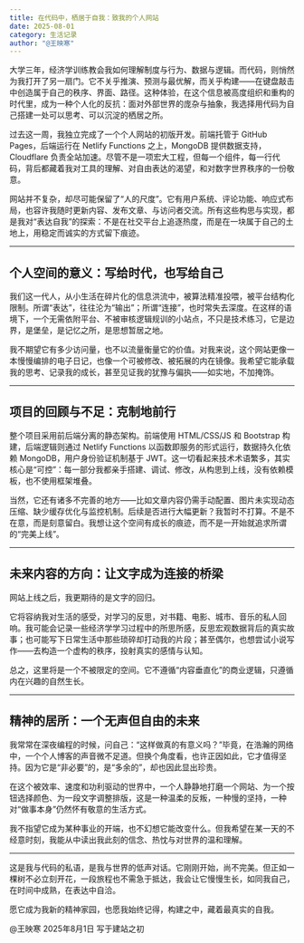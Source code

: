 ```yaml
---
title: 在代码中，栖居于自我：致我的个人网站
date: 2025-08-01
category: 生活记录
author: "@王映寒"
---
```

大学三年，经济学训练教会我如何理解制度与行为、数据与逻辑。而代码，则悄然为我打开了另一扇门。它不关乎推演、预测与最优解，而关乎构建——在键盘敲击中创造属于自己的秩序、界面、路径。这种体验，在这个信息被高度组织和重构的时代里，成为一种个人化的反抗：面对外部世界的庞杂与抽象，我选择用代码为自己搭建一处可以思考、可以沉淀的栖居之所。

过去这一周，我独立完成了一个个人网站的初版开发。前端托管于 GitHub Pages，后端运行在 Netlify Functions 之上，MongoDB 提供数据支持，Cloudflare 负责全站加速。尽管不是一项宏大工程，但每一个组件，每一行代码，背后都藏着我对工具的理解、对自由表达的渴望，和对数字世界秩序的一份敬意。

网站并不复杂，却尽可能保留了“人的尺度”。它有用户系统、评论功能、响应式布局，也容许我随时更新内容、发布文章、与访问者交流。所有这些构思与实现，都是我对“表达自我”的探索：不是在社交平台上追逐热度，而是在一块属于自己的土地上，用稳定而诚实的方式留下痕迹。

---
## 个人空间的意义：写给时代，也写给自己

我们这一代人，从小生活在碎片化的信息洪流中，被算法精准投喂，被平台结构化限制。所谓“表达”，往往沦为“输出”；所谓“连接”，也时常失去深度。在这样的语境下，一个无需依附平台、不被审核逻辑规训的小站点，不只是技术练习，它是边界，是堡垒，是记忆之所，是思想暂居之地。

我不期望它有多少访问量，也不以流量衡量它的价值。对我来说，这个网站更像一本慢慢编排的电子日记，也像一个可被修改、被拓展的内在镜像。我希望它能承载我的思考、记录我的成长，甚至见证我的犹豫与偏执——如实地，不加掩饰。

---
## 项目的回顾与不足：克制地前行

整个项目采用前后端分离的静态架构。前端使用 HTML/CSS/JS 和 Bootstrap 构建，后端逻辑则通过 Netlify Functions 以函数即服务的形式运行，数据持久化依赖 MongoDB，用户身份验证机制基于 JWT。这一切看起来技术术语繁多，其实核心是“可控”：每一部分我都亲手搭建、调试、修改，从构思到上线，没有依赖模板，也不使用框架堆叠。

当然，它还有诸多不完善的地方——比如文章内容仍需手动配置、图片未实现动态压缩、缺少缓存优化与监控机制。后续是否进行大幅更新？我暂时不打算。不是不在意，而是刻意留白。我想让这个空间有成长的痕迹，而不是一开始就追求所谓的“完美上线”。

---
## 未来内容的方向：让文字成为连接的桥梁

网站上线之后，我更期待的是文字的回归。

它将容纳我对生活的感受，对学习的反思，对书籍、电影、城市、音乐的私人回响。我可能会记录一些经济学学习过程中的所思所感，反思宏观数据背后的真实故事；也可能写下日常生活中那些琐碎却打动我的片段；甚至偶尔，也想尝试小说写作——去构造一个虚构的秩序，投射真实的感情与认知。

总之，这里将是一个不被限定的空间。它不遵循“内容垂直化”的商业逻辑，只遵循内在兴趣的自然生长。

---
## 精神的居所：一个无声但自由的未来

我常常在深夜编程的时候，问自己：“这样做真的有意义吗？”毕竟，在浩瀚的网络中，一个个人博客的声音微不足道。但换个角度看，也许正因如此，它才值得坚持。因为它是“非必要”的，是“多余的”，却也因此显出珍贵。

在这个被效率、速度和功利驱动的世界中，一个人静静地打磨一个网站、为一个按钮选择颜色、为一段文字调整排版，这是一种温柔的反叛，一种慢的坚持，一种对“做事本身”仍然怀有敬意的生活方式。

我不指望它成为某种事业的开端，也不幻想它能改变什么。但我希望在某一天的不经意时刻，我能从中读出我此刻的信念、热忱与对世界的温和理解。

---
这是我与代码的私语，是我与世界的低声对话。它刚刚开始，尚不完美。但正如一棵树不必立刻开花，一段旅程也不需急于抵达，我会让它慢慢生长，如同我自己，在时间中成熟，在表达中自洽。

愿它成为我新的精神家园，也愿我始终记得，构建之中，藏着最真实的自我。

@王映寒
2025年8月1日 写于建站之初